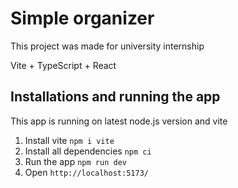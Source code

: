 # Simple organizer

This project was made for university internship

Vite + TypeScript + React

## Installations and running the app

This app is running on latest node.js version and vite

1. Install vite `npm i vite`
2. Install all dependencies `npm ci`
3. Run the app `npm run dev`
4. Open `http://localhost:5173/`

